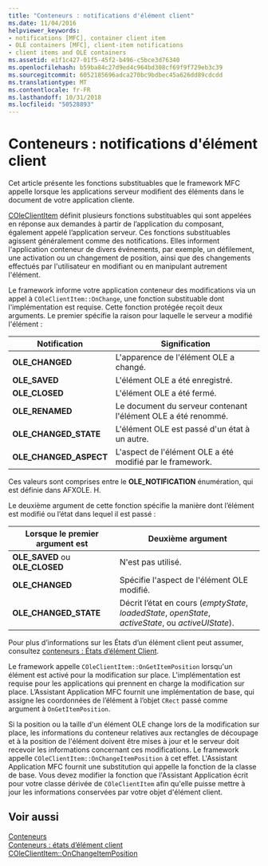 ```yaml
---
title: "Conteneurs : notifications d'élément client"
ms.date: 11/04/2016
helpviewer_keywords:
- notifications [MFC], container client item
- OLE containers [MFC], client-item notifications
- client items and OLE containers
ms.assetid: e1f1c427-01f5-45f2-b496-c5bce3d76340
ms.openlocfilehash: b59ba84c27d9ed4c964bd308cf69f9f729eb3c39
ms.sourcegitcommit: 6052185696adca270bc9bdbec45a626dd89cdcdd
ms.translationtype: MT
ms.contentlocale: fr-FR
ms.lasthandoff: 10/31/2018
ms.locfileid: "50528893"
---
```

# <a name="containers-client-item-notifications"></a>Conteneurs : notifications d'élément client

Cet article présente les fonctions substituables que le framework MFC appelle lorsque les applications serveur modifient des éléments dans le document de votre application cliente.

[COleClientItem](../mfc/reference/coleclientitem-class.md) définit plusieurs fonctions substituables qui sont appelées en réponse aux demandes à partir de l’application du composant, également appelé l’application serveur. Ces fonctions substituables agissent généralement comme des notifications. Elles informent l'application conteneur de divers événements, par exemple, un défilement, une activation ou un changement de position, ainsi que des changements effectués par l'utilisateur en modifiant ou en manipulant autrement l'élément.

Le framework informe votre application conteneur des modifications via un appel à `COleClientItem::OnChange`, une fonction substituable dont l'implémentation est requise. Cette fonction protégée reçoit deux arguments. Le premier spécifie la raison pour laquelle le serveur a modifié l'élément :

|Notification|Signification|
|------------------|-------------|
|**OLE_CHANGED**|L'apparence de l'élément OLE a changé.|
|**OLE_SAVED**|L'élément OLE a été enregistré.|
|**OLE_CLOSED**|L'élément OLE a été fermé.|
|**OLE_RENAMED**|Le document du serveur contenant l'élément OLE a été renommé.|
|**OLE_CHANGED_STATE**|L'élément OLE est passé d'un état à un autre.|
|**OLE_CHANGED_ASPECT**|L'aspect de l'élément OLE a été modifié par le framework.|

Ces valeurs sont comprises entre le **OLE_NOTIFICATION** énumération, qui est définie dans AFXOLE. H.

Le deuxième argument de cette fonction spécifie la manière dont l’élément est modifié ou l’état dans lequel il est passé :

|Lorsque le premier argument est|Deuxième argument|
|----------------------------|---------------------|
|**OLE_SAVED** ou **OLE_CLOSED**|N'est pas utilisé.|
|**OLE_CHANGED**|Spécifie l'aspect de l'élément OLE modifié.|
|**OLE_CHANGED_STATE**|Décrit l’état en cours (*emptyState*, *loadedState*, *openState*, *activeState*, ou  *activeUIState*).|

Pour plus d’informations sur les États d’un élément client peut assumer, consultez [conteneurs : États d’élément Client](../mfc/containers-client-item-states.md).

Le framework appelle `COleClientItem::OnGetItemPosition` lorsqu'un élément est activé pour la modification sur place. L'implémentation est requise pour les applications qui prennent en charge la modification sur place. L’Assistant Application MFC fournit une implémentation de base, qui assigne les coordonnées de l’élément à l’objet `CRect` passé comme argument à `OnGetItemPosition`.

Si la position ou la taille d'un élément OLE change lors de la modification sur place, les informations du conteneur relatives aux rectangles de découpage et à la position de l'élément doivent être mises à jour et le serveur doit recevoir les informations concernant ces modifications. Le framework appelle `COleClientItem::OnChangeItemPosition` à cet effet. L'Assistant Application MFC fournit une substitution qui appelle la fonction de la classe de base. Vous devez modifier la fonction que l'Assistant Application écrit pour votre classe dérivée de `COleClientItem` afin qu'elle puisse mettre à jour les informations conservées par votre objet d'élément client.

## <a name="see-also"></a>Voir aussi

[Conteneurs](../mfc/containers.md)<br/>
[Conteneurs : états d’élément client](../mfc/containers-client-item-states.md)<br/>
[COleClientItem::OnChangeItemPosition](../mfc/reference/coleclientitem-class.md#onchangeitemposition)

